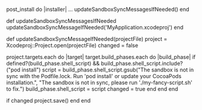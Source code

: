 post_install do |installer|
  ...
  updateSandboxSyncMessagesIfNeeded()
end

def updateSandboxSyncMessagesIfNeeded
  updateSandboxSyncMessageIfNeeded('MyApplication.xcodeproj')
end

def updateSandboxSyncMessageIfNeeded(projectFile)
  project = Xcodeproj::Project.open(projectFile)
  changed = false

  project.targets.each do |target|
    target.build_phases.each do |build_phase|
      if defined?(build_phase.shell_script) && build_phase.shell_script.include?("pod install")
        script = build_phase.shell_script.gsub("The sandbox is not in sync with the Podfile.lock. Run 'pod install' or update your CocoaPods installation.",
                                               "The sandbox is not in sync, please run './my-fancy-script.sh' to fix.")
        build_phase.shell_script = script
        changed = true
      end
    end
  end

  if changed
    project.save()
  end
end
